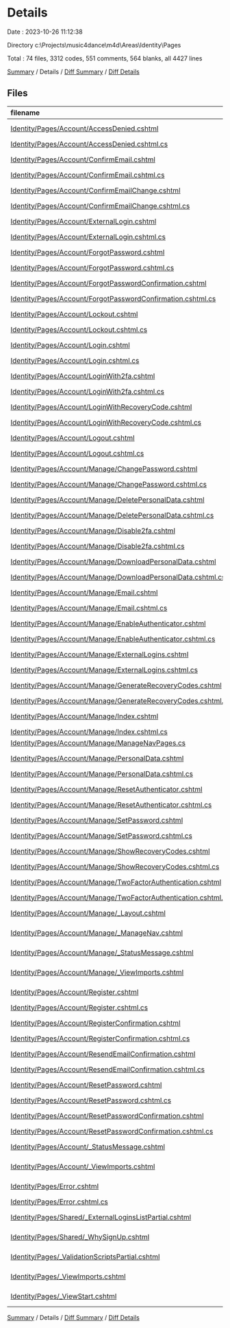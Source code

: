 # Details

Date : 2023-10-26 11:12:38

Directory c:\\Projects\\music4dance\\m4d\\Areas\\Identity\\Pages

Total : 74 files,  3312 codes, 551 comments, 564 blanks, all 4427 lines

[Summary](results.md) / Details / [Diff Summary](diff.md) / [Diff Details](diff-details.md)

## Files
| filename | language | code | comment | blank | total |
| :--- | :--- | ---: | ---: | ---: | ---: |
| [Identity/Pages/Account/AccessDenied.cshtml](/Identity/Pages/Account/AccessDenied.cshtml) | ASP.NET Razor | 9 | 0 | 2 | 11 |
| [Identity/Pages/Account/AccessDenied.cshtml.cs](/Identity/Pages/Account/AccessDenied.cshtml.cs) | C# | 11 | 10 | 3 | 24 |
| [Identity/Pages/Account/ConfirmEmail.cshtml](/Identity/Pages/Account/ConfirmEmail.cshtml) | ASP.NET Razor | 9 | 0 | 3 | 12 |
| [Identity/Pages/Account/ConfirmEmail.cshtml.cs](/Identity/Pages/Account/ConfirmEmail.cshtml.cs) | C# | 48 | 6 | 9 | 63 |
| [Identity/Pages/Account/ConfirmEmailChange.cshtml](/Identity/Pages/Account/ConfirmEmailChange.cshtml) | ASP.NET Razor | 7 | 0 | 2 | 9 |
| [Identity/Pages/Account/ConfirmEmailChange.cshtml.cs](/Identity/Pages/Account/ConfirmEmailChange.cshtml.cs) | C# | 48 | 6 | 9 | 63 |
| [Identity/Pages/Account/ExternalLogin.cshtml](/Identity/Pages/Account/ExternalLogin.cshtml) | ASP.NET Razor | 47 | 0 | 5 | 52 |
| [Identity/Pages/Account/ExternalLogin.cshtml.cs](/Identity/Pages/Account/ExternalLogin.cshtml.cs) | C# | 160 | 26 | 27 | 213 |
| [Identity/Pages/Account/ForgotPassword.cshtml](/Identity/Pages/Account/ForgotPassword.cshtml) | ASP.NET Razor | 24 | 0 | 3 | 27 |
| [Identity/Pages/Account/ForgotPassword.cshtml.cs](/Identity/Pages/Account/ForgotPassword.cshtml.cs) | C# | 58 | 17 | 11 | 86 |
| [Identity/Pages/Account/ForgotPasswordConfirmation.cshtml](/Identity/Pages/Account/ForgotPasswordConfirmation.cshtml) | ASP.NET Razor | 9 | 0 | 2 | 11 |
| [Identity/Pages/Account/ForgotPasswordConfirmation.cshtml.cs](/Identity/Pages/Account/ForgotPasswordConfirmation.cshtml.cs) | C# | 13 | 10 | 3 | 26 |
| [Identity/Pages/Account/Lockout.cshtml](/Identity/Pages/Account/Lockout.cshtml) | ASP.NET Razor | 9 | 0 | 2 | 11 |
| [Identity/Pages/Account/Lockout.cshtml.cs](/Identity/Pages/Account/Lockout.cshtml.cs) | C# | 13 | 10 | 3 | 26 |
| [Identity/Pages/Account/Login.cshtml](/Identity/Pages/Account/Login.cshtml) | ASP.NET Razor | 79 | 0 | 6 | 85 |
| [Identity/Pages/Account/Login.cshtml.cs](/Identity/Pages/Account/Login.cshtml.cs) | C# | 113 | 37 | 28 | 178 |
| [Identity/Pages/Account/LoginWith2fa.cshtml](/Identity/Pages/Account/LoginWith2fa.cshtml) | ASP.NET Razor | 37 | 0 | 2 | 39 |
| [Identity/Pages/Account/LoginWith2fa.cshtml.cs](/Identity/Pages/Account/LoginWith2fa.cshtml.cs) | C# | 86 | 27 | 20 | 133 |
| [Identity/Pages/Account/LoginWithRecoveryCode.cshtml](/Identity/Pages/Account/LoginWithRecoveryCode.cshtml) | ASP.NET Razor | 27 | 0 | 2 | 29 |
| [Identity/Pages/Account/LoginWithRecoveryCode.cshtml.cs](/Identity/Pages/Account/LoginWithRecoveryCode.cshtml.cs) | C# | 80 | 19 | 15 | 114 |
| [Identity/Pages/Account/Logout.cshtml](/Identity/Pages/Account/Logout.cshtml) | ASP.NET Razor | 20 | 0 | 2 | 22 |
| [Identity/Pages/Account/Logout.cshtml.cs](/Identity/Pages/Account/Logout.cshtml.cs) | C# | 35 | 4 | 5 | 44 |
| [Identity/Pages/Account/Manage/ChangePassword.cshtml](/Identity/Pages/Account/Manage/ChangePassword.cshtml) | ASP.NET Razor | 37 | 0 | 3 | 40 |
| [Identity/Pages/Account/Manage/ChangePassword.cshtml.cs](/Identity/Pages/Account/Manage/ChangePassword.cshtml.cs) | C# | 86 | 26 | 17 | 129 |
| [Identity/Pages/Account/Manage/DeletePersonalData.cshtml](/Identity/Pages/Account/Manage/DeletePersonalData.cshtml) | ASP.NET Razor | 29 | 0 | 5 | 34 |
| [Identity/Pages/Account/Manage/DeletePersonalData.cshtml.cs](/Identity/Pages/Account/Manage/DeletePersonalData.cshtml.cs) | C# | 72 | 18 | 15 | 105 |
| [Identity/Pages/Account/Manage/Disable2fa.cshtml](/Identity/Pages/Account/Manage/Disable2fa.cshtml) | ASP.NET Razor | 22 | 0 | 4 | 26 |
| [Identity/Pages/Account/Manage/Disable2fa.cshtml.cs](/Identity/Pages/Account/Manage/Disable2fa.cshtml.cs) | C# | 54 | 6 | 11 | 71 |
| [Identity/Pages/Account/Manage/DownloadPersonalData.cshtml](/Identity/Pages/Account/Manage/DownloadPersonalData.cshtml) | ASP.NET Razor | 10 | 0 | 3 | 13 |
| [Identity/Pages/Account/Manage/DownloadPersonalData.cshtml.cs](/Identity/Pages/Account/Manage/DownloadPersonalData.cshtml.cs) | C# | 55 | 3 | 11 | 69 |
| [Identity/Pages/Account/Manage/Email.cshtml](/Identity/Pages/Account/Manage/Email.cshtml) | ASP.NET Razor | 45 | 0 | 3 | 48 |
| [Identity/Pages/Account/Manage/Email.cshtml.cs](/Identity/Pages/Account/Manage/Email.cshtml.cs) | C# | 127 | 22 | 24 | 173 |
| [Identity/Pages/Account/Manage/EnableAuthenticator.cshtml](/Identity/Pages/Account/Manage/EnableAuthenticator.cshtml) | ASP.NET Razor | 51 | 0 | 3 | 54 |
| [Identity/Pages/Account/Manage/EnableAuthenticator.cshtml.cs](/Identity/Pages/Account/Manage/EnableAuthenticator.cshtml.cs) | C# | 130 | 32 | 28 | 190 |
| [Identity/Pages/Account/Manage/ExternalLogins.cshtml](/Identity/Pages/Account/Manage/ExternalLogins.cshtml) | ASP.NET Razor | 55 | 0 | 1 | 56 |
| [Identity/Pages/Account/Manage/ExternalLogins.cshtml.cs](/Identity/Pages/Account/Manage/ExternalLogins.cshtml.cs) | C# | 99 | 21 | 22 | 142 |
| [Identity/Pages/Account/Manage/GenerateRecoveryCodes.cshtml](/Identity/Pages/Account/Manage/GenerateRecoveryCodes.cshtml) | ASP.NET Razor | 26 | 0 | 2 | 28 |
| [Identity/Pages/Account/Manage/GenerateRecoveryCodes.cshtml.cs](/Identity/Pages/Account/Manage/GenerateRecoveryCodes.cshtml.cs) | C# | 61 | 10 | 13 | 84 |
| [Identity/Pages/Account/Manage/Index.cshtml](/Identity/Pages/Account/Manage/Index.cshtml) | ASP.NET Razor | 114 | 0 | 12 | 126 |
| [Identity/Pages/Account/Manage/Index.cshtml.cs](/Identity/Pages/Account/Manage/Index.cshtml.cs) | C# | 152 | 24 | 31 | 207 |
| [Identity/Pages/Account/Manage/ManageNavPages.cs](/Identity/Pages/Account/Manage/ManageNavPages.cs) | C# | 30 | 54 | 15 | 99 |
| [Identity/Pages/Account/Manage/PersonalData.cshtml](/Identity/Pages/Account/Manage/PersonalData.cshtml) | ASP.NET Razor | 24 | 0 | 4 | 28 |
| [Identity/Pages/Account/Manage/PersonalData.cshtml.cs](/Identity/Pages/Account/Manage/PersonalData.cshtml.cs) | C# | 31 | 2 | 5 | 38 |
| [Identity/Pages/Account/Manage/ResetAuthenticator.cshtml](/Identity/Pages/Account/Manage/ResetAuthenticator.cshtml) | ASP.NET Razor | 23 | 0 | 2 | 25 |
| [Identity/Pages/Account/Manage/ResetAuthenticator.cshtml.cs](/Identity/Pages/Account/Manage/ResetAuthenticator.cshtml.cs) | C# | 52 | 6 | 11 | 69 |
| [Identity/Pages/Account/Manage/SetPassword.cshtml](/Identity/Pages/Account/Manage/SetPassword.cshtml) | ASP.NET Razor | 36 | 0 | 3 | 39 |
| [Identity/Pages/Account/Manage/SetPassword.cshtml.cs](/Identity/Pages/Account/Manage/SetPassword.cshtml.cs) | C# | 77 | 22 | 17 | 116 |
| [Identity/Pages/Account/Manage/ShowRecoveryCodes.cshtml](/Identity/Pages/Account/Manage/ShowRecoveryCodes.cshtml) | ASP.NET Razor | 24 | 0 | 2 | 26 |
| [Identity/Pages/Account/Manage/ShowRecoveryCodes.cshtml.cs](/Identity/Pages/Account/Manage/ShowRecoveryCodes.cshtml.cs) | C# | 23 | 18 | 6 | 47 |
| [Identity/Pages/Account/Manage/TwoFactorAuthentication.cshtml](/Identity/Pages/Account/Manage/TwoFactorAuthentication.cshtml) | ASP.NET Razor | 67 | 0 | 5 | 72 |
| [Identity/Pages/Account/Manage/TwoFactorAuthentication.cshtml.cs](/Identity/Pages/Account/Manage/TwoFactorAuthentication.cshtml.cs) | C# | 55 | 22 | 14 | 91 |
| [Identity/Pages/Account/Manage/_Layout.cshtml](/Identity/Pages/Account/Manage/_Layout.cshtml) | ASP.NET Razor | 26 | 0 | 5 | 31 |
| [Identity/Pages/Account/Manage/_ManageNav.cshtml](/Identity/Pages/Account/Manage/_ManageNav.cshtml) | ASP.NET Razor | 13 | 2 | 1 | 16 |
| [Identity/Pages/Account/Manage/_StatusMessage.cshtml](/Identity/Pages/Account/Manage/_StatusMessage.cshtml) | ASP.NET Razor | 9 | 0 | 2 | 11 |
| [Identity/Pages/Account/Manage/_ViewImports.cshtml](/Identity/Pages/Account/Manage/_ViewImports.cshtml) | ASP.NET Razor | 1 | 0 | 0 | 1 |
| [Identity/Pages/Account/Register.cshtml](/Identity/Pages/Account/Register.cshtml) | ASP.NET Razor | 79 | 0 | 5 | 84 |
| [Identity/Pages/Account/Register.cshtml.cs](/Identity/Pages/Account/Register.cshtml.cs) | C# | 158 | 15 | 26 | 199 |
| [Identity/Pages/Account/RegisterConfirmation.cshtml](/Identity/Pages/Account/RegisterConfirmation.cshtml) | ASP.NET Razor | 24 | 0 | 2 | 26 |
| [Identity/Pages/Account/RegisterConfirmation.cshtml.cs](/Identity/Pages/Account/RegisterConfirmation.cshtml.cs) | C# | 55 | 15 | 11 | 81 |
| [Identity/Pages/Account/ResendEmailConfirmation.cshtml](/Identity/Pages/Account/ResendEmailConfirmation.cshtml) | ASP.NET Razor | 24 | 0 | 3 | 27 |
| [Identity/Pages/Account/ResendEmailConfirmation.cshtml.cs](/Identity/Pages/Account/ResendEmailConfirmation.cshtml.cs) | C# | 65 | 14 | 11 | 90 |
| [Identity/Pages/Account/ResetPassword.cshtml](/Identity/Pages/Account/ResetPassword.cshtml) | ASP.NET Razor | 35 | 0 | 3 | 38 |
| [Identity/Pages/Account/ResetPassword.cshtml.cs](/Identity/Pages/Account/ResetPassword.cshtml.cs) | C# | 80 | 27 | 15 | 122 |
| [Identity/Pages/Account/ResetPasswordConfirmation.cshtml](/Identity/Pages/Account/ResetPasswordConfirmation.cshtml) | ASP.NET Razor | 9 | 0 | 2 | 11 |
| [Identity/Pages/Account/ResetPasswordConfirmation.cshtml.cs](/Identity/Pages/Account/ResetPasswordConfirmation.cshtml.cs) | C# | 13 | 10 | 3 | 26 |
| [Identity/Pages/Account/_StatusMessage.cshtml](/Identity/Pages/Account/_StatusMessage.cshtml) | ASP.NET Razor | 9 | 0 | 2 | 11 |
| [Identity/Pages/Account/_ViewImports.cshtml](/Identity/Pages/Account/_ViewImports.cshtml) | ASP.NET Razor | 1 | 0 | 0 | 1 |
| [Identity/Pages/Error.cshtml](/Identity/Pages/Error.cshtml) | ASP.NET Razor | 20 | 0 | 4 | 24 |
| [Identity/Pages/Error.cshtml.cs](/Identity/Pages/Error.cshtml.cs) | C# | 18 | 0 | 4 | 22 |
| [Identity/Pages/Shared/_ExternalLoginsListPartial.cshtml](/Identity/Pages/Shared/_ExternalLoginsListPartial.cshtml) | ASP.NET Razor | 24 | 3 | 2 | 29 |
| [Identity/Pages/Shared/_WhySignUp.cshtml](/Identity/Pages/Shared/_WhySignUp.cshtml) | ASP.NET Razor | 13 | 7 | 3 | 23 |
| [Identity/Pages/_ValidationScriptsPartial.cshtml](/Identity/Pages/_ValidationScriptsPartial.cshtml) | ASP.NET Razor | 19 | 0 | 1 | 20 |
| [Identity/Pages/_ViewImports.cshtml](/Identity/Pages/_ViewImports.cshtml) | ASP.NET Razor | 5 | 0 | 1 | 6 |
| [Identity/Pages/_ViewStart.cshtml](/Identity/Pages/_ViewStart.cshtml) | ASP.NET Razor | 3 | 0 | 2 | 5 |

[Summary](results.md) / Details / [Diff Summary](diff.md) / [Diff Details](diff-details.md)